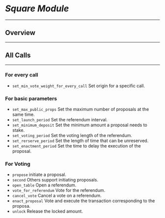 # ***Square Module***
***
## Overview

***
## All Calls
***
### For every call
* `set_min_vote_weight_for_every_call` Set origin for a specific call.
### For basic parameters
* `set_max_public_props` Set the maximum number of proposals at the same time.
* `set_launch_period` Set the referendum interval.
* `set_minimum_deposit` Set the minimum amount a proposal needs to stake.
* `set_voting_period` Set the voting length of the referendum.
* `set_rerserve_period` Set the length of time that can be unreserved.
* `set_enactment_period` Set the time to delay the execution of the proposal.

### For Voting
* `propose` initiate a proposal.
* `second` Others support initiating proposals.
* `open_table` Open a referendum.
* `vote_for_referendum` Vote for the referendum.
* `cancel_vote` Cancel a vote on a referendum.
* `enact_proposal` Vote and execute the transaction corresponding to the proposa.
* `unlock` Release the locked amount.
